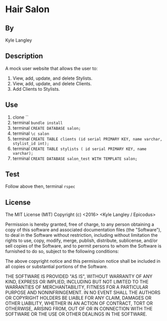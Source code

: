 # Hair Salon

## By
Kyle Langley

## Description
A mock user website that allows the user to:

1. View, add, update, and delete Stylists.
2. View, add, update, and delete Clients.
3. Add Clients to Stylists.

## Use

1. clone ``
2. terminal `bundle install`
3. terminal `CREATE DATABASE salon;`
4. terminal `\c salon`
5. terminal `CREATE TABLE clients (id serial PRIMARY KEY, name varchar, stylist_id int);`
6. terminal `CREATE TABLE stylists ( id serial PRIMARY KEY, name varchar);`
7. terminal  `CREATE DATABASE salon_test WITH TEMPLATE salon;`

## Test
Follow above then, terminal `rspec`

## License
The MIT License (MIT)
Copyright (c) <2016> <Kyle Langley / Epicodus>

Permission is hereby granted, free of charge, to any person obtaining a copy of this software and associated documentation files (the "Software"), to deal in the Software without restriction, including without limitation the rights to use, copy, modify, merge, publish, distribute, sublicense, and/or sell copies of the Software, and to permit persons to whom the Software is furnished to do so, subject to the following conditions:

The above copyright notice and this permission notice shall be included in all copies or substantial portions of the Software.

THE SOFTWARE IS PROVIDED "AS IS", WITHOUT WARRANTY OF ANY KIND, EXPRESS OR IMPLIED, INCLUDING BUT NOT LIMITED TO THE WARRANTIES OF MERCHANTABILITY, FITNESS FOR A PARTICULAR PURPOSE AND NONINFRINGEMENT. IN NO EVENT SHALL THE AUTHORS OR COPYRIGHT HOLDERS BE LIABLE FOR ANY CLAIM, DAMAGES OR OTHER LIABILITY, WHETHER IN AN ACTION OF CONTRACT, TORT OR OTHERWISE, ARISING FROM, OUT OF OR IN CONNECTION WITH THE SOFTWARE OR THE USE OR OTHER DEALINGS IN THE SOFTWARE.
